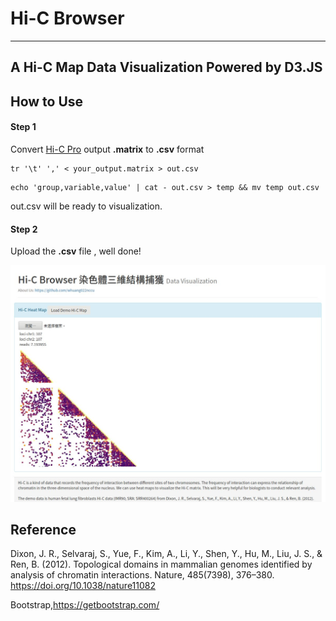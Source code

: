 
# Hi-C Browser
---
## A Hi-C Map Data Visualization Powered by D3.JS

## How to Use

#### Step 1

Convert [Hi-C Pro](https://github.com/nservant/HiC-Pro) output **.matrix** to **.csv** format
```
tr '\t' ',' < your_output.matrix > out.csv
```
```
echo 'group,variable,value' | cat - out.csv > temp && mv temp out.csv
```
out.csv will be ready to visualization.
#### Step 2

Upload the **.csv** file , well done!

![image](pic.jpg)

## Reference

Dixon, J. R., Selvaraj, S., Yue, F., Kim, A., Li, Y., Shen, Y., Hu, M., Liu, J. S., & Ren, B. (2012). Topological domains in mammalian genomes identified by analysis of chromatin interactions. Nature, 485(7398), 376–380. https://doi.org/10.1038/nature11082

Bootstrap,https://getbootstrap.com/